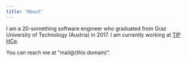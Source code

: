 ```yaml
---
title: "About"
---
```


I am a 20-something software engineer who graduated from Graz University of
Technology (Austria) in 2017. I am currently working at [TIP
HCe](https://www.tiphce.com/).

You can reach me at "mail@(this domain)".

